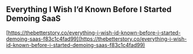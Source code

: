 ## Everything I Wish I’d Known Before I Started Demoing SaaS
  
  [https://thebetterstory.co/everything-i-wish-id-known-before-i-started-demoing-saas-f83c1c4fad99](https://thebetterstory.co/everything-i-wish-id-known-before-i-started-demoing-saas-f83c1c4fad99)